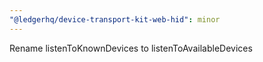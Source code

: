 ```yaml
---
"@ledgerhq/device-transport-kit-web-hid": minor
---
```


Rename listenToKnownDevices to listenToAvailableDevices
